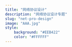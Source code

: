 ```yaml
---
title: "网络协议设计"
description: "网络协议设计专题"
slug: "net-pro-design"
image: "AAA.jpg"
style:
    background: "#EEB422"
    color: "#FFFFFF"
---
```

